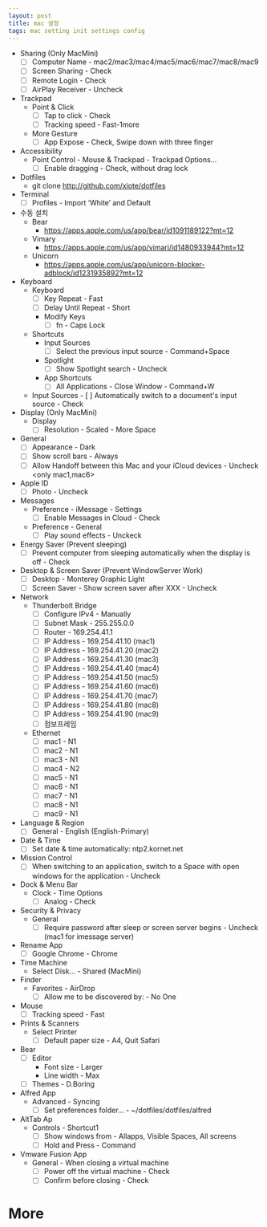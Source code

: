 ```yaml
---
layout: post
title: mac 설정
tags: mac setting init settings config
---
```

- Sharing (Only MacMini)
    - [ ]  Computer Name - mac2/mac3/mac4/mac5/mac6/mac7/mac8/mac9
    - [ ]  Screen Sharing - Check
    - [ ]  Remote Login - Check
    - [ ]  AirPlay Receiver - Uncheck
- Trackpad
    - Point & Click
        - [ ]  Tap to click - Check  
        - [ ]  Tracking speed - Fast-1more
    - More Gesture
        - [ ]  App Expose - Check, Swipe down with three finger
- Accessibility
    - Point Control - Mouse & Trackpad - Trackpad Options...
        - [ ]  Enable dragging - Check, without drag lock
- Dotfiles
    - git clone http://github.com/xiote/dotfiles
- Terminal
    - [ ]  Profiles - Import ‘White’ and Default
- 수동 설치
    - Bear
        - https://apps.apple.com/us/app/bear/id1091189122?mt=12
    - Vimary
        - https://apps.apple.com/us/app/vimari/id1480933944?mt=12
    - Unicorn
        - https://apps.apple.com/us/app/unicorn-blocker-adblock/id1231935892?mt=12
- Keyboard
    - Keyboard
        - [ ]  Key Repeat - Fast
        - [ ]  Delay Until Repeat - Short
        - Modify Keys
            - [ ]  fn - Caps Lock
    - Shortcuts
        - Input Sources
            - [ ]  Select the previous input source - Command+Space
        - Spotlight
            - [ ]  Show Spotlight search - Uncheck
        - App Shortcuts
            - [ ]  All Applications - Close Window - Command+W
     - Input Sources
            - [ ] Automatically switch to a document's input source - Check
- Display (Only MacMini)
    - Display
        - [ ]  Resolution - Scaled - More Space
- General
    - [ ]  Appearance - Dark
    - [ ]  Show scroll bars - Always
    - [ ]  Allow Handoff between this Mac and your iCloud devices - Uncheck <only mac1,mac6>
- Apple ID
    - [ ]  Photo - Uncheck
- Messages
    - Preference - iMessage - Settings
        - [ ] Enable Messages in Cloud - Check
    - Preference - General
        - [ ] Play sound effects - Unckeck
- Energy Saver (Prevent sleeping)
    - [ ] Prevent computer from sleeping automatically when the display is off - Check
- Desktop & Screen Saver (Prevent WindowServer Work)
    - [ ] Desktop - Monterey Graphic Light
    - [ ] Screen Saver - Show screen saver after XXX - Uncheck
- Network
    - Thunderbolt Bridge
        - [ ] Configure IPv4 - Manually
        - [ ] Subnet Mask - 255.255.0.0
        - [ ] Router - 169.254.41.1
        - [ ] IP Address - 169.254.41.10 (mac1)
        - [ ] IP Address - 169.254.41.20 (mac2)
        - [ ] IP Address - 169.254.41.30 (mac3)
        - [ ] IP Address - 169.254.41.40 (mac4)
        - [ ] IP Address - 169.254.41.50 (mac5)
        - [ ] IP Address - 169.254.41.60 (mac6)
        - [ ] IP Address - 169.254.41.70 (mac7)
        - [ ] IP Address - 169.254.41.80 (mac8)
        - [ ] IP Address - 169.254.41.90 (mac9)
        - [ ] 점보프레임 
     - Ethernet
        - [ ] mac1 - N1
        - [ ] mac2 - N1
        - [ ] mac3 - N1
        - [ ] mac4 - N2
        - [ ] mac5 - N1
        - [ ] mac6 - N1
        - [ ] mac7 - N1
        - [ ] mac8 - N1
        - [ ] mac9 - N1
- Language & Region
    - [ ]  General - English (English-Primary)
- Date & Time
    - [ ]  Set date & time automatically: ntp2.kornet.net
- Mission Control
    - [ ]  When switching to an application, switch to a Space with open windows for the application - Uncheck
- Dock & Menu Bar
    - Clock - Time Options
        - [ ] Analog - Check
- Security & Privacy
    - General
        - [ ] Require password after sleep or screen server begins - Uncheck (mac1 for imessage server)
- Rename App
    - [ ] Google Chrome - Chrome
- Time Machine
    - Select Disk... - Shared (MacMini)
- Finder
    - Favorites - AirDrop
        - [ ] Allow me to be discovered by: - No One
- Mouse
    - [ ]  Tracking speed - Fast
- Prints & Scanners
    - Select Printer
        - [ ] Default paper size - A4, Quit Safari
- Bear
    - [ ] Editor 
        - Font size - Larger
        - Line width - Max
    - [ ] Themes - D.Boring
- Alfred App
    - Advanced - Syncing
        - [ ] Set preferences folder... - ~/dotfiles/dotfiles/alfred
- AltTab Ap
    - Controls - Shortcut1
        - [ ]  Show windows from - Allapps, Visible Spaces, All screens
        - [ ]  Hold and Press - Command
- Vmware Fusion App
    - General - When closing a virtual machine 
        - [ ]  Power off the virtual machine - Check
        - [ ]  Confirm before closing - Check            
# More
